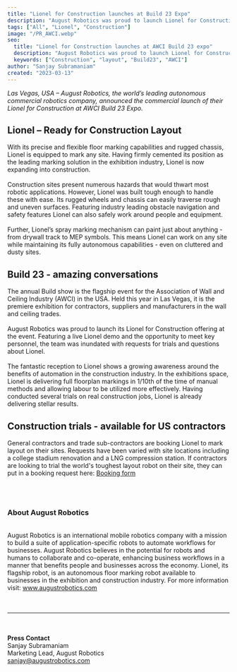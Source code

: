 ```yaml
---
title: "Lionel for Construction launches at Build 23 Expo"
description: "August Robotics was proud to launch Lionel for Construction in the US market at the 2023 annual AWCI Build convention and expo"
tags: ["All", "Lionel", "Construction"]
image: "/PR_AWCI.webp"
seo:
  title: "Lionel for Construction launches at AWCI Build 23 expo"
  description: "August Robotics was proud to launch Lionel for Construction in the US market at the 2023 annual AWCI Build convention and expo"
  keywords: ["Construction", "layout", "Build23", "AWCI"]
author: "Sanjay Subramaniam"
created: "2023-03-13"
---
```


_Las Vegas, USA – August Robotics, the world’s leading autonomous commercial robotics
company, announced the commercial launch of their Lionel for Construction at AWCI Build 23 Expo._

## Lionel – Ready for Construction Layout

With its precise and flexible floor marking capabilities and rugged chassis, Lionel is equipped to mark any site. Having firmly cemented its position as the leading marking solution in the exhibition industry, Lionel is now expanding into construction.
<br/><br/>
Construction sites present numerous hazards that would thwart most robotic applications. However, Lionel was built tough enough to handle these with ease. Its rugged wheels and chassis can easily traverse rough and uneven surfaces. Featuring industry leading obstacle navigation and safety features Lionel can also safely work around people and equipment.
<br/><br/>
Further, Lionel’s spray marking mechanism can paint just about anything - from drywall track to MEP symbols. This means Lionel can work on any site while maintaining its fully autonomous capabilities - even on cluttered and dusty sites.

## Build 23 - amazing conversations

The annual Build show is the flagship event for the Association of Wall and Ceiling Industry (AWCI) in the USA. Held this year in Las Vegas, it is the premiere exhibition for contractors, suppliers and manufacturers in the wall and ceiling trades.
<br/><br/>
August Robotics was proud to launch its Lionel for Construction offering at the event. Featuring a live Lionel demo and the opportunity to meet key personnel, the team was inundated with requests for trials and questions about Lionel.
<br/><br/>
The fantastic reception to Lionel shows a growing awareness around the benefits of automation in the construction industry. In the exhibitions space, Lionel is delivering full floorplan markings in 1/10th of the time of manual methods and allowing labour to be utilized more effectively. Having conducted several trials on real construction jobs, Lionel is already delivering stellar results.

## Construction trials - available for US contractors

General contractors and trade sub-contractors are booking Lionel to mark layout on their sites. Requests have been varied with site locations including a college stadium renovation and a LNG compression station. If contractors are looking to trial the world's toughest layout robot on their site, they can put in a booking request here: <a class="underline text-arprimary" href="https://form.formcan.com/frxpr3pji4d/">Booking form</a>

<br/><br/>

### **About August Robotics**

<br/>
August Robotics is an international mobile robotics company with a mission to build a suite
of application-specific robots to automate workflows for businesses. August Robotics
believes in the potential for robots and humans to collaborate and co-operate, enhancing
business workflows in a manner that benefits people and businesses across the economy.
Lionel, its flagship robot, is an autonomous floor marking robot available to businesses in
the exhibition and construction industry. For more information visit: <a class="text-arprimary underline" href="https://www.augustrobotics.com">www.augustrobotics.com</a> 
<br/><br/><br/>

---

<br/><br/>
<strong>Press Contact</strong><br/>
Sanjay Subramaniam<br/>
Marketing Lead, August Robotics<br/>
sanjay@augustrobotics.com
